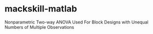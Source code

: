 # mackskill-matlab
Nonparametric Two-way ANOVA Used For Block Designs with Unequal Numbers of Multiple Observations
